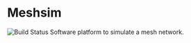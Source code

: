# Meshsim
![Build Status](https://travis-ci.com/Dash83/mesh_simulator.svg?token=DRaiRrsYJcqCfu998DGQ&branch=master)
Software platform to simulate a mesh network.